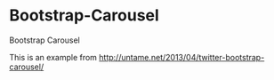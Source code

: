 Bootstrap-Carousel
==================

Bootstrap Carousel

This is an example from http://untame.net/2013/04/twitter-bootstrap-carousel/
